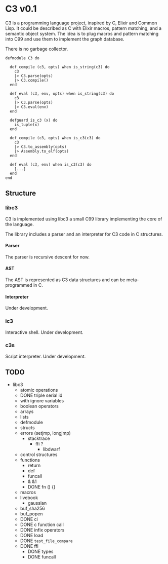 # C3 v0.1

C3 is a programming language project, inspired by C, Elixir and
Common Lisp. It could be described as C with Elixir macros, pattern
matching, and a semantic object system. The idea is to plug macros and
pattern matching into C99 and use them to implement the graph database.

There is no garbage collector.

```
defmodule C3 do
  
  def compile (c3, opts) when is_string(c3) do
    c3
    |> C3.parse(opts)
    |> C3.compile()
  end

  def eval (c3, env, opts) when is_string(c3) do
    c3
    |> C3.parse(opts)
    |> C3.eval(env)
  end

  defguard is_c3 (x) do
    is_tuple(x)
  end

  def compile (c3, opts) when is_c3(c3) do
    c3
    |> C3.to_assembly(opts)
    |> Assembly.to_elf(opts)
  end

  def eval (c3, env) when is_c3(c3) do
    [...]
  end
end
```

## Structure

### libc3

C3 is implemented using libc3 a small C99 library implementing the core
of the language.

The library includes a parser and an interpreter for C3 code in C structures.

#### Parser

The parser is recursive descent for now.

#### AST

The AST is represented as C3 data structures and can be meta-programmed in C.

#### Interpreter

Under development.


### ic3

Interactive shell. Under development.


### c3s

Script interpreter. Under development.


## TODO

 - libc3
   - atomic operations
   - DONE triple serial id
   - with ignore variables
   - boolean operators
   - arrays
   - lists
   - defmodule
   - structs
   - errors (setjmp, longjmp)
     - stacktrace
       - ffi ?
         - libdwarf
   - control structures
   - functions
     - return
     - def
     - funcall
     - & &1
     - DONE fn () {}
   - macros
   - livebook
     - gaussian
   - buf_sha256
   - buf_popen
   - DONE ci
   - DONE c function call
   - DONE infix operators
   - DONE load
   - DONE `test_file_compare`
   - DONE ffi
     - DONE types
     - DONE funcall
